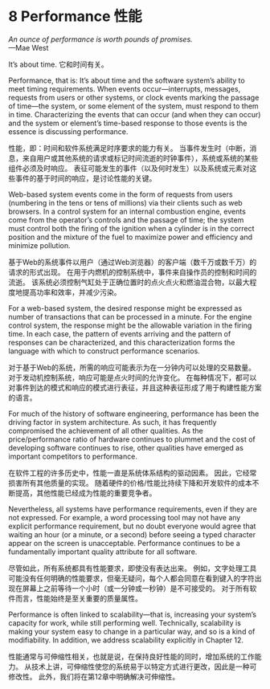 8 Performance 性能
===

_An ounce of performance is worth pounds of promises._  
—Mae West

It’s about time.
它和时间有关。

Performance, that is: It’s about time and the software system’s ability to meet timing requirements. When events occur—interrupts, messages, requests from users or other systems, or clock events marking the passage of time—the system, or some element of the system, must respond to them in time. Characterizing the events that can occur (and when they can occur) and the system or element’s time-based response to those events is the essence is discussing performance.

性能，即：时间和软件系统满足时序要求的能力有关。 当事件发生时（中断，消息，来自用户或其他系统的请求或标记时间流逝的时钟事件），系统或系统的某些组件必须及时响应。 表征可能发生的事件（以及何时发生）以及系统或元素对这些事件的基于时间的响应，是讨论性能的关键。

Web-based system events come in the form of requests from users (numbering in the tens or tens of millions) via their clients such as web browsers. In a control system for an internal combustion engine, events come from the operator’s controls and the passage of time; the system must control both the firing of the ignition when a cylinder is in the correct position and the mixture of the fuel to maximize power and efficiency and minimize pollution.

基于Web的系统事件以用户（通过Web浏览器）的客户端（数千万或数千万）的请求的形式出现。 在用于内燃机的控制系统中，事件来自操作员的控制和时间的流逝。 该系统必须控制气缸处于正确位置时的点火点火和燃油混合物，以最大程度地提高功率和效率，并减少污染。

For a web-based system, the desired response might be expressed as number of transactions that can be processed in a minute. For the engine control system, the response might be the allowable variation in the firing time. In each case, the pattern of events arriving and the pattern of responses can be characterized, and this characterization forms the language with which to construct performance scenarios.

对于基于Web的系统，所需的响应可能表示为在一分钟内可以处理的交易数量。 对于发动机控制系统，响应可能是点火时间的允许变化。 在每种情况下，都可以对事件到达的模式和响应的模式进行表征，并且这种表征形成了用于构建性能方案的语言。

For much of the history of software engineering, performance has been the driving factor in system architecture. As such, it has frequently compromised the achievement of all other qualities. As the price/performance ratio of hardware continues to plummet and the cost of developing software continues to rise, other qualities have emerged as important competitors to performance.

在软件工程的许多历史中，性能一直是系统体系结构的驱动因素。 因此，它经常损害所有其他质量的实现。 随着硬件的价格/性能比持续下降和开发软件的成本不断提高，其他性能已经成为性能的重要竞争者。

Nevertheless, all systems have performance requirements, even if they are not expressed. For example, a word processing tool may not have any explicit performance requirement, but no doubt everyone would agree that waiting an hour (or a minute, or a second) before seeing a typed character appear on the screen is unacceptable. Performance continues to be a fundamentally important quality attribute for all software.

尽管如此，所有系统都具有性能要求，即使没有表达出来。 例如，文字处理工具可能没有任何明确的性能要求，但毫无疑问，每个人都会同意在看到键入的字符出现在屏幕上之前等待一个小时（或一分钟或一秒钟）是不可接受的。 对于所有软件而言，性能始终是至关重要的质量属性。

Performance is often linked to scalability—that is, increasing your system’s capacity for work, while still performing well. Technically, scalability is making your system easy to change in a particular way, and so is a kind of modifiability. In addition, we address scalability explicitly in Chapter 12.

性能通常与可伸缩性相关，也就是说，在保持良好性能的同时，增加系统的工作能力。 从技术上讲，可伸缩性使您的系统易于以特定方式进行更改，因此是一种可修改性。 此外，我们将在第12章中明确解决可伸缩性。
